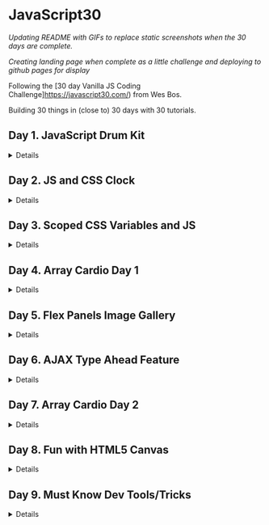 # JavaScript30

_Updating README with GIFs to replace static screenshots when the 30 days are complete._

_Creating landing page when complete as a little challenge and deploying to github pages for display_

Following the [30 day Vanilla JS Coding Challenge]https://javascript30.com/) from Wes Bos.

Building 30 things in (close to) 30 days with 30 tutorials.

## Day 1. JavaScript Drum Kit

<details>A keyboard drum kit that plays sounds and changes the styling of elements based on what key is pressed.

![JS Drum Kit](./Screenshots/JSDrumKit.png)</details>

## Day 2. JS and CSS Clock

<details>A clock built with CSS that moves the hands using JavaScript Date methods.

![JS and CSS Clock](./Screenshots/Clock.png)</details>

## Day 3. Scoped CSS Variables and JS

<details>CSS Variable Updater using sliders and a color picker.

![Scoped CSS Variables and JS](./Screenshots/CSSVariables.png)</details>

## Day 4. Array Cardio Day 1

<details>Working our brain muscles with array methods.

#### 1. Filter the list of inventors for those who were born in the 1500's.

![Problem 1: Array.prototype.filter()](./Screenshots/Day4Challenge1.png)

#### 2. Give us an array of the inventors' first and last names. (Looked gross in VS Code debug console, ran in web console)

![Problem 2: Array.prototype.map()](./Screenshots/Day4Challenge2.png)

#### 3. Sort the inventors by birthdate, oldest to youngest.

![Problem 3: Array.prototype.sort()](./Screenshots/Day4Challenge3.png)

#### 4. How many years did all the inventors live all together?

Instead of including a screenshot, I thought I would just explain this BECAUSE this problem only returns a single line. The reduce method loops over our array of inventors and subtracts the year they passed from the year they were born. It then adds that to a running total (starting at 0) until we reach the total years lived by all inventors (861 years).

#### 5. Sort the inventors by years lived.

![Problem 5: Array.prototype.sort() (again)](./Screenshots/Day4Challenge5.png)

#### 6. Create a list of boulevards in Paris that contain 'de' anywhere in the name.

**This problem warrants more description.**

1. Used the dev tools to grab the class of the element containing the list of boulevards in Paris in order to loop over them.
2. Grabbed the links within the element so that our code could read them.
3. Convert the list provided from a NodeList to an Array, because we're practicing with the map/filter methods, and not using the forEach that is available to NodeLists through the browser API. A brief explanation of the [differences between NodeLists and Arrays](https://gomakethings.com/nodelists-vs-arrays/).
4. Loop over the list of links and pull only the names of boulevards from the elements.
5. Filter through the list and only return boulevards with 'de' in them.

![Problem 6: Combine Map & Filter](./Screenshots/Day4Challenge6.png)

#### 7. Sort the people alphabetically by last name.

![Problem 7: Array.prototype.sort() (yet again)](./Screenshots/Day4Challenge7.png)

#### 8. Sum up the instances of repeated items in an array.

This problem really just loops over the array and adds each instance to an object with the key value pairs being "vehicle: # of times in array". The result: { car: 5, truck: 3, bike: 2, walk: 2, van: 2}

</details>

## Day 5. Flex Panels Image Gallery

<details>An image gallery built using flexbox display properties/CSS animations, manipulated with JS.

![Flex Panels Image Gallery](./Screenshots/FlexGallery.png)</details>

## Day 6. AJAX Type Ahead Feature

<details>A predictive text feature that matches a city or state that you type in and provides population information.

![AJAX Type Ahead](./Screenshots/TypeAhead.png)</details>

## Day 7. Array Cardio Day 2

<details>This day returns console outputs. This day covered more array methods, such as: Some, Every, Find, and Find Index. We use findIndex() to search for a specific commeny by ID, and then remove it from the array based on that index.

![Array Cardio Day 2](./Screenshots/Day7ArrayCardio.png)</details>

## Day 8. Fun with HTML5 Canvas

<details>An HTML canvas where we can click and drag to draw with a pen of rainbow colors that varies in width based on how fast the mouse moves.

![Fun with HTML5 Canvas](./Screenshots/HTMLCanvas.png)</details>

## Day 9. Must Know Dev Tools/Tricks

<details>Refreshing on Dev Tools used in the browser.

![Must Know Dev Tools/Tricks](#)</details>
